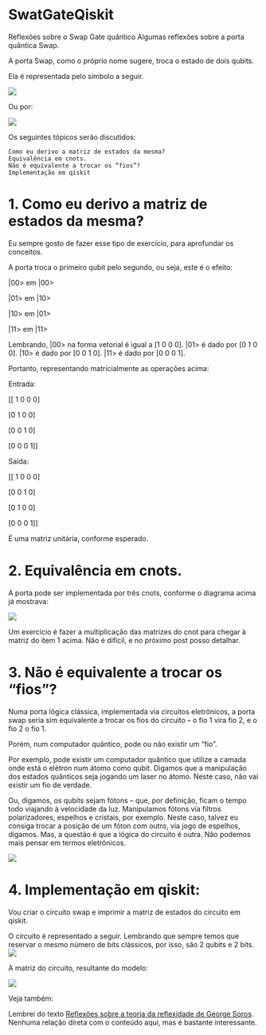 # SwatGateQiskit
Reflexões sobre o Swap Gate quântico
Algumas reflexões sobre a porta quântica Swap.

A porta Swap, como o próprio nome sugere, troca o estado de dois qubits.

Ela é representada pelo símbolo a seguir.

![](https://informacaoquantica.files.wordpress.com/2020/04/swap01.png)

Ou por:

![](https://informacaoquantica.files.wordpress.com/2020/04/swap-gate-using-cnot-gates.png)

Os seguintes tópicos serão discutidos:

    Como eu derivo a matriz de estados da mesma?
    Equivalência em cnots.
    Não é equivalente a trocar os “fios”?
    Implementação em qiskit


# 1. Como eu derivo a matriz de estados da mesma?

Eu sempre gosto de fazer esse tipo de exercício, para aprofundar os conceitos.

A porta troca o primeiro qubit pelo segundo, ou seja, este é o efeito:

|00> em |00>

|01> em |10>

|10> em |01>

|11> em |11>

Lembrando, |00> na forma vetorial é igual a [1 0 0 0]. |01> é dado por [0 1 0 0]. |10> é dado por [0 0 1 0]. |11> é dado por [0 0 0 1].

Portanto, representando matricialmente as operações acima:

Entrada:

[[ 1 0 0 0]

[0 1 0 0]

[0 0 1 0]

[0 0 0 1]]

Saída:

[[ 1 0 0 0]

[0 0 1 0]

[0 1 0 0]

[0 0 0 1]]

É uma matriz unitária, conforme esperado.

# 2. Equivalência em cnots.

A porta pode ser implementada por três cnots, conforme o diagrama acima já mostrava:

![](https://informacaoquantica.files.wordpress.com/2020/04/swap-gate-using-cnot-gates.png)


Um exercício é fazer a multiplicação das matrizes do cnot para chegar à matriz do item 1 acima. Não é difícil, e no próximo post posso detalhar.

# 3. Não é equivalente a trocar os “fios”?

Numa porta lógica clássica, implementada via circuitos eletrônicos, a porta swap seria sim equivalente a trocar os fios do circuito – o fio 1 vira fio 2, e o fio 2 o fio 1.

Porém, num computador quântico, pode ou não existir um “fio”.

Por exemplo, pode existir um computador quântico que utilize a camada onde está o elétron num átomo como qubit. Digamos que a manipulação dos estados quânticos seja jogando um laser no átomo. Neste caso, não vai existir um fio de verdade.

Ou, digamos, os qubits sejam fótons – que, por definição, ficam o tempo todo viajando à velocidade da luz. Manipulamos fótons via filtros polarizadores, espelhos e cristais, por exemplo. Neste caso, talvez eu consiga trocar a posição de um fóton com outro, via jogo de espelhos, digamos. Mas, a questão é que a lógica do circuito é outra. Não podemos mais pensar em termos eletrônicos.

![](https://informacaoquantica.files.wordpress.com/2020/04/20190919121736_1200_675_-_laser.jpg?w=1024)

# 4. Implementação em qiskit:

Vou criar o circuito swap e imprimir a matriz de estados do circuito em qiskit.

O circuito é representado a seguir. Lembrando que sempre temos que reservar o mesmo número de bits clássicos, por isso, são 2 qubits e 2 bits.
![](https://informacaoquantica.files.wordpress.com/2020/04/circuitoswap.jpg)


A matriz do circuito, resultante do modelo:

![](https://informacaoquantica.files.wordpress.com/2020/04/circuitoswapunitario.jpg)



Veja também:

Lembrei do texto [Reflexões sobre a teoria da reflexidade de George Soros](https://ideiasesquecidas.com/2016/06/14/reflexoes-sobre-a-teoria-da-reflexividade/). Nenhuma relação direta com o conteúdo aqui, mas é bastante interessante.

